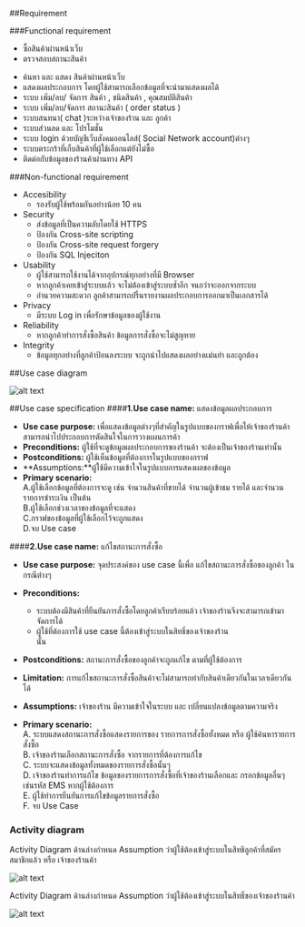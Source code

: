 ##Requirement

###Functional requirement 
- ซื้อสินค้าผ่านหน้าเว็บ
- ตรวจสอบสถานะสินค้า  
+ ค้นหา และ แสดง สินค้าผ่านหน้าเว็บ
+ แสดงผลประกอบการ โดยผู้ใช้สามารถเลือกข้อมูลที่จะนำมาแสดงผลได้
+ ระบบ เพิ่ม/ลบ/ จัดการ สินค้า , ชนิดสินค้า , คุณสมบัติสินค้า 
+ ระบบ เพิ่ม/ลบ/จัดการ สถานะสินค้า ( order status )
+ ระบบสนทนา( chat )ระหว่างเจ้าของร้าน และ ลูกค้า 
+ ระบบส่วนลด และ โปรโมชั่น 
+ ระบบ login ด้วยบัญชีเว็บสังคมออนไลส์( Social Network  account)ต่างๆ
+ ระบบตระกร้าที่เก็บสินค้าที่ผู้ใช้เลือกแต่ยังไม่ซื้อ
+ ติดต่อกับข้อมูลของร้านค้าผ่านทาง API 

###Non-functional requirement
+ Accesibility
  * รองรับผู้ใช้พร้อมกันอย่างน้อย 10 คน
+ Security
  * ส่งข้อมูลที่เป็นความลับโดยใช้  HTTPS
  * ป้องกัน Cross-site scripting
  * ป้องกัน Cross-site request forgery
  * ป้องกัน SQL Injeciton
+ Usability
  * ผู้ใช้สามารถใช้งานได้จากอุปกรณ์ทุกอย่างที่มี Browser
  * หากลูกค้าเคยเข้าสู่ระบบแล้ว จะไม่ต้องเข้าสู่ระบบซ้ำอีก จนกว่าจะออกจากระบบ
  * อำนวยความสะดวก ลูกค้าสามารถปริ้นรายงานผลประกอบการออกมาเป็นเอกสารได้
+ Privacy
  * มีระบบ Log in เพื่อรักษาข้อมูลของผู้ใช้งาน
+ Reliability
  * หากลูกค้าทำการสั่งซื้อสินค้า ข้อมูลการสั่งซื้อจะไม่สูญหาย
+ Integrity
  * ข้อมูลทุกอย่างที่ลูกค้าป้อนลงระบบ จะถูกนำไปแสดงผลอย่างแม่นยำ และถูกต้อง

##Use case diagram

![alt text](http://nutsu.kmi.tl/OOAD_resource/usecaseNew.png)

##Use case specification
####**1.Use case name:** แสดงข้อมูลผลประกอบการ 
+ **Use case purpose:** เพื่อแสดงข้อมูลต่างๆที่สำคัญในรูปแบบของกราฟเพื่อให้เจ้าของร้านค้าสามารถนำไปประกอบการตัดสินใจในการวางแผนการค้า    
+ **Preconditions:**	ผู้ใช้ที่จะดูข้อมูลผลประกอบการของร้านค้า จะต้องเป็นเจ้าของร้านเท่านั้น  
+ **Postconditions:**	ผู้ใช้เห็นข้อมูลที่ต้องการในรูปแบบของกราฟ  
+ **Assumptions:**ผู้ใช้มีความเข้าใจในรูปแบบการแสดงผลของข้อมูล  
+ **Primary scenario:**  
A.ผู้ใช้เลือกข้อมูลที่ต้องการจะดู เช่น จำนวนสินค้าที่ขายได้ จำนวนผู้เข้าชม รายได้ และจำนวนรายการชำระเงิน เป็นต้น   
B.ผู้ใช้เลือกช่วงเวลาของข้อมูลที่จะแสดง  
C.กราฟของข้อมูลที่ผู้ใช้เลือกไว้จะถูกแสดง  
D.จบ Use case    

####**2.Use case name:** แก้ไขสถานะการสั่งซื้อ  
+ **Use case purpose:** จุดประสงค์ของ use case นี้เพื่อ แก้ไขสถานะการสั่งซื้อของลูกค้า ในกรณีต่างๆ
  
+ **Preconditions:**	
  * ระบบต้องมีสินค้าที่ยืนยันการสั่งซื้อโดยลูกค้าเรียบร้อยแล้ว เจ้าของร้านจึงจะสามารถเข้ามาจัดการได้    
  * ผู้ใช้ที่ต้องการใช้ use case นี้ต้องเข้าสู่ระบบในสิทธิ์ของเจ้าของร้าน   
นั้น  
+ **Postconditions:**	สถานะการสั่งซื้อของลูกค้าจะถูกแก้ไข ตามที่ผู้ใช้ต้องการ  
+ **Limitation:** การแก้ไขสถานะการสั่งซื้อสินค้าจะไม่สามารถทำกับสินค้าเดียวกันในเวลาเดียวกันได้  
+ **Assumptions:** เจ้าของร้าน มีความเข้าใจในระบบ และ เปลี่ยนแปลงข้อมูลตามความจริง
  
+ **Primary scenario:**  
A.  ระบบแสดงสถานะการสั่งซื้อแสดงรายการของ รายการการสั่งซื้อทั้งหมด หรือ ผู้ใช้ค้นหารายการสั่งซื้อ  
B.  เจ้าของร้านเลือกสถานะการสั่งซื้อ จากรายการที่ต้องการแก้ไข  
C.  ระบบจะแสดงข้อมูลทั้งหมดของรายการสั่งซื้อนั้นๆ  
D.  เจ้าของร้านทำการแก้ไข ข้อมูลของรายการการสั่งซื้อที่เจ้าของร้านเลือกและ กรอกข้อมูลอื่นๆเช่นรหัส EMS   หากผู้ใช้ต้องการ  
E.  ผู้ใช้ทำการยืนยันการแก้ไขข้อมูลรายการสั่งซื้อ  
F.   จบ Use Case  

### Activity diagram

Activity Diagram ด้านล่างกำหนด Assumption ว่าผู้ใช้ต้องเข้าสู่ระบบในสิทธิลูกค้าที่สมัครสมาชิกแล้ว หรือ เจ้าของร้านค้า

![alt text](http://nutsu.kmi.tl/OOAD_resource/ActivityDiagram1.png)

Activity Diagram ด้านล่างกำหนด Assumption ว่าผู้ใช้ต้องเข้าสู่ระบบในสิทธิ์ของเจ้าของร้านค้า 

![alt text](http://nutsu.kmi.tl/OOAD_resource/no_ac.jpg)
